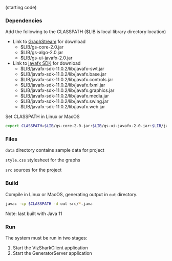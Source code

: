 (starting code)
### Dependencies
Add the following to the CLASSPATH ($LIB is local library directory location)
* Link to [GraphStream](https://graphstream-project.org/download/) for download
    * $LIB/gs-core-2.0.jar
    * $LIB/gs-algo-2.0.jar
    * $LIB/gs-ui-javafx-2.0.jar
* Link to [javafx SDK](https://gluonhq.com/products/javafx/) for download
    * $LIB/javafx-sdk-11.0.2/lib/javafx-swt.jar
    * $LIB/javafx-sdk-11.0.2/lib/javafx.base.jar
    * $LIB/javafx-sdk-11.0.2/lib/javafx.controls.jar
    * $LIB/javafx-sdk-11.0.2/lib/javafx.fxml.jar
    * $LIB/javafx-sdk-11.0.2/lib/javafx.graphics.jar
    * $LIB/javafx-sdk-11.0.2/lib/javafx.media.jar
    * $LIB/javafx-sdk-11.0.2/lib/javafx.swing.jar
    * $LIB/javafx-sdk-11.0.2/lib/javafx.web.jar

Set CLASSPATH in Linux or MacOS
```bash
export CLASSPATH=$LIB/gs-core-2.0.jar:$LIB/gs-ui-javafx-2.0.jar:$LIB/javafx-sdk-11.0.2/lib/javafx-swt.jar:$LIB/javafx-sdk-11.0.2/lib/javafx.base.jar:$LIB/javafx-sdk-11.0.2/lib/javafx.controls.jar:$LIB/javafx-sdk-11.0.2/lib/javafx.fxml.jar:$LIB/javafx-sdk-11.0.2/lib/javafx.graphics.jar:$LIB/javafx-sdk-11.0.2/lib/javafx.media.jar:$LIB/javafx-sdk-11.0.2/lib/javafx.swing.jar:$LIB/javafx-sdk-11.0.2/lib/javafx.web.jar
```
    
### Files
```data``` directory contains sample data for project

```style.css``` stylesheet for the graphs

```src``` sources for the project

### Build
Compile in Linux or MacOS, generating output in ```out``` directory.
```bash
javac -cp $CLASSPATH -d out src/*.java
```
Note: last built with Java 11

### Run
The system must be run in two stages:
1. Start the VizSharkClient application
2. Start the GeneratorServer application